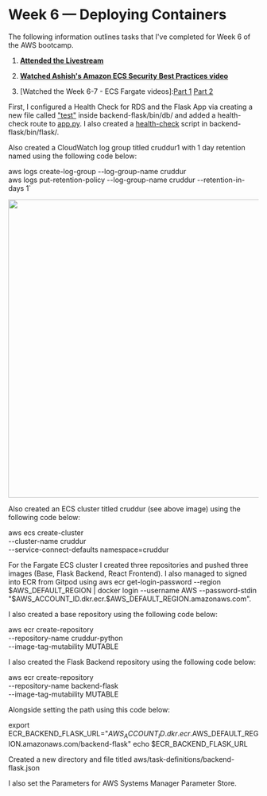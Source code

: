 # Week 6 — Deploying Containers

The following information outlines tasks that I've completed for Week 6 of the AWS bootcamp.

1. **[Attended the Livestream](https://www.youtube.com/watch?v=FklBsHWYvWY)**

2. **[Watched Ashish's Amazon ECS Security Best Practices video](https://www.youtube.com/watch?v=zz2FQAk1I28&list=PLBfufR7vyJJ7k25byhRXJldB5AiwgNnWv&index=57)**

3. [Watched the Week 6-7 - ECS Fargate videos]:[Part 1](https://www.youtube.com/watch?v=QIZx2NhdCMI&list=PLBfufR7vyJJ7k25byhRXJldB5AiwgNnWv&index=58) [Part 2](https://www.youtube.com/watch?v=HHmpZ5hqh1I&list=PLBfufR7vyJJ7k25byhRXJldB5AiwgNnWv&index=59)  

First, I configured a Health Check for RDS and the Flask App via creating a new file called ["test"](https://github.com/Gamerrethink/aws-bootcamp-cruddur-2023/blob/week-6-flask/backend-flask/bin/db/test) inside backend-flask/bin/db/ and added a health-check route to [app.py](https://github.com/Gamerrethink/aws-bootcamp-cruddur-2023/blob/week-6-flask/backend-flask/app.py). I also created a [health-check](https://github.com/Gamerrethink/aws-bootcamp-cruddur-2023/blob/week-6-flask/backend-flask/bin/flask/health-check) script in backend-flask/bin/flask/.

Also created a CloudWatch log group titled cruddur1 with 1 day retention named using the following code below:

aws logs create-log-group --log-group-name cruddur  
aws logs put-retention-policy --log-group-name cruddur --retention-in-days 1`  

<img src="https://user-images.githubusercontent.com/20970865/229256748-bd9ff498-d64d-4b9c-8a3f-95584fd9e3ff.PNG" width=600>

Also created an ECS cluster titled cruddur (see above image) using the following code below:

aws ecs create-cluster \
--cluster-name cruddur \
--service-connect-defaults namespace=cruddur

For the Fargate ECS cluster I created three repositories and pushed three images (Base, Flask Backend, React Frontend). I also managed to signed into ECR from Gitpod using aws ecr get-login-password --region $AWS_DEFAULT_REGION | docker login --username AWS --password-stdin "$AWS_ACCOUNT_ID.dkr.ecr.$AWS_DEFAULT_REGION.amazonaws.com".

I also created a base repository using the following code below:

aws ecr create-repository \
 --repository-name cruddur-python \
 --image-tag-mutability MUTABLE

I also created the Flask Backend repository using the following code below:

aws ecr create-repository \
 --repository-name backend-flask \
 --image-tag-mutability MUTABLE

Alongside setting the path using this code below:

export ECR_BACKEND_FLASK_URL="$AWS_ACCOUNT_ID.dkr.ecr.$AWS_DEFAULT_REGION.amazonaws.com/backend-flask"
echo $ECR_BACKEND_FLASK_URL

Created a new directory and file titled aws/task-definitions/backend-flask.json

I also set the Parameters for AWS Systems Manager Parameter Store.









